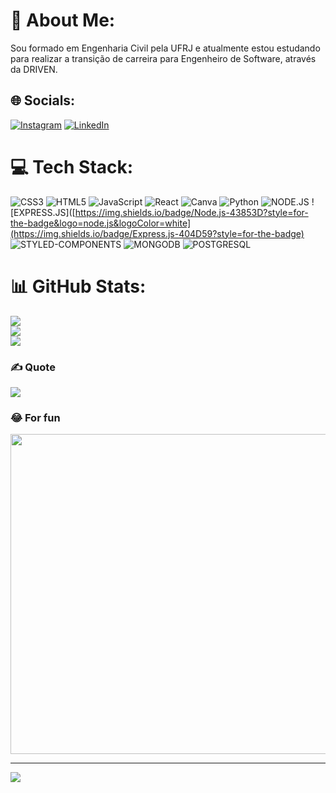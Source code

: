 # 💫 About Me:
Sou formado em Engenharia Civil pela UFRJ e atualmente estou estudando para realizar a transição de carreira para Engenheiro de Software, através da DRIVEN.<br>


## 🌐 Socials:
[![Instagram](https://img.shields.io/badge/Instagram-%23E4405F.svg?logo=Instagram&logoColor=white)](https://instagram.com/jonas_dias.27) [![LinkedIn](https://img.shields.io/badge/LinkedIn-%230077B5.svg?logo=linkedin&logoColor=white)](https://linkedin.com/in/jonas-dias-399b5a254) 

# 💻 Tech Stack:
![CSS3](https://img.shields.io/badge/css3-%231572B6.svg?style=plastic&logo=css3&logoColor=white) ![HTML5](https://img.shields.io/badge/html5-%23E34F26.svg?style=plastic&logo=html5&logoColor=white) ![JavaScript](https://img.shields.io/badge/javascript-%23323330.svg?style=plastic&logo=javascript&logoColor=%23F7DF1E) ![React](https://img.shields.io/badge/react-%2320232a.svg?style=plastic&logo=react&logoColor=%2361DAFB) ![Canva](https://img.shields.io/badge/Canva-%2300C4CC.svg?style=plastic&logo=Canva&logoColor=white) ![Python](https://img.shields.io/badge/python-3670A0?style=plastic&logo=python&logoColor=ffdd54) ![NODE.JS](https://img.shields.io/badge/Node.js-43853D?style=for-the-badge&logo=node.js&logoColor=white)  ![EXPRESS.JS]([https://img.shields.io/badge/Node.js-43853D?style=for-the-badge&logo=node.js&logoColor=white](https://img.shields.io/badge/Express.js-404D59?style=for-the-badge) ![STYLED-COMPONENTS](https://img.shields.io/badge/styled--components-DB7093?style=for-the-badge&logo=styled-components&logoColor=white) ![MONGODB](https://img.shields.io/badge/MongoDB-4EA94B?style=for-the-badge&logo=mongodb&logoColor=white) ![POSTGRESQL](https://img.shields.io/badge/PostgreSQL-316192?style=for-the-badge&logo=postgresql&logoColor=white)

# 📊 GitHub Stats:
![](https://github-readme-stats.vercel.app/api?username=Jonas0Dias&theme=kacho_ga&hide_border=false&include_all_commits=true&count_private=false)<br/>
![](https://github-readme-streak-stats.herokuapp.com/?user=Jonas0Dias&theme=kacho_ga&hide_border=false)<br/>
![](https://github-readme-stats.vercel.app/api/top-langs/?username=Jonas0Dias&theme=kacho_ga&hide_border=false&include_all_commits=true&count_private=false&layout=compact)

### ✍️ Quote
![](https://quotes-github-readme.vercel.app/api?type=horizontal&theme=radical)

### 😂 For fun
<img src="https://random-memer.herokuapp.com/" width="512px"/>

---
[![](https://visitcount.itsvg.in/api?id=Jonas0Dias&icon=7&color=11)](https://visitcount.itsvg.in)

<!-- Proudly created with GPRM ( https://gprm.itsvg.in ) -->

